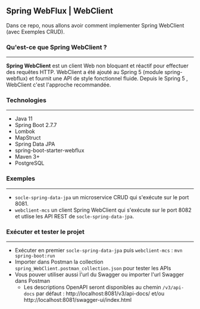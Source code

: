 ## Spring WebFlux | WebClient
Dans ce repo, nous allons avoir comment implementer Spring WebClient (avec Exemples CRUD).

### Qu'est-ce que Spring WebClient ?
---
**Spring WebClient** est un client Web non bloquant et réactif pour effectuer des requêtes HTTP. WebClient a été ajouté au Spring 5 (module spring-webflux) et fournit une API de style fonctionnel fluide.
Depuis le Spring 5 , WebClient c'est l'approche recommandée.

### Technologies
---
- Java 11
- Spring Boot 2.7.7
- Lombok
- MapStruct
- Spring Data JPA
- spring-boot-starter-webflux
- Maven 3+
- PostgreSQL

### Exemples
---
- `socle-spring-data-jpa` un microservice CRUD qui s'exécute sur le port 8081.
- `webclient-mcs` un client Spring WebClient qui s'exécute sur le port 8082 et utlise les API REST de `socle-spring-data-jpa`. 

### Exécuter et tester le projet
---
- Exécuter en premier `socle-spring-data-jpa` puis `webclient-mcs` : `mvn spring-boot:run`
- Importer dans Postman la collection `spring_WebClient.postman_collection.json` pour tester les APIs
- Vous pouver utiliser aussi l'url du Swagger ou importer l'url Swagger dans Postman
  - Les descriptions OpenAPI seront disponibles au chemin `/v3/api-docs` par défaut : http://localhost:8081/v3/api-docs/ et/ou http://localhost:8081/swagger-ui/index.html
